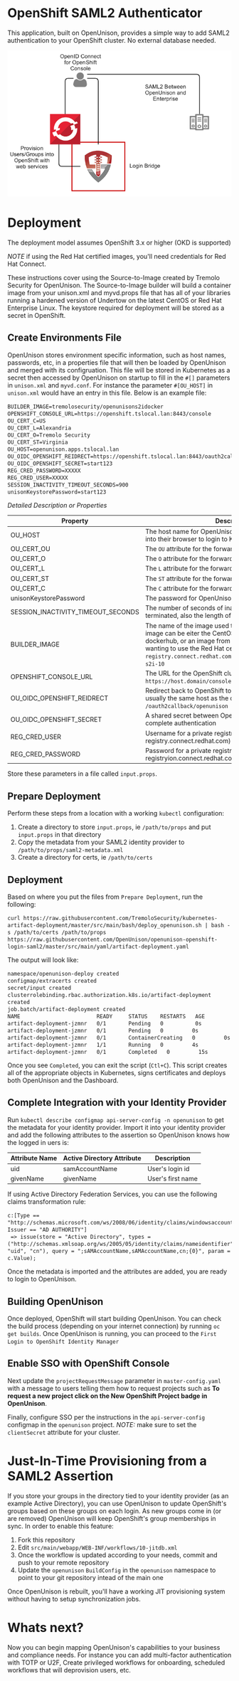 # OpenShift SAML2 Authenticator

This application, built on OpenUnison, provides a simple way to add SAML2 authentication to your OpenShift cluster.  No external database needed.

![OpenShift SAML2 Architecture](imgs/openunison_openshift_login_saml2.png)

# Deployment

The deployment model assumes OpenShift 3.x or higher (OKD is supported)

*NOTE* if using the Red Hat certified images, you'll need credentials for Red Hat Connect.

These instructions cover using the Source-to-Image created by Tremolo Security for OpenUnison.  The Source-to-Image builder will build a container image from your unison.xml and myvd.props file that has all of your libraries running a hardened version of Undertow on the latest CentOS or Red Hat Enterprise Linux.  The keystore required for deployment will be stored as a secret in OpenShift.


## Create Environments File

OpenUnison stores environment specific information, such as host names, passwords, etc, in a properties file that will then be loaded by OpenUnison and merged with its configruation.  This file will be stored in Kubernetes as a secret then accessed by OpenUnison on startup to fill in the `#[]` parameters in `unison.xml` and `myvd.conf`.  For instance the parameter `#[OU_HOST]` in `unison.xml` would have an entry in this file.  Below is an example file:

```properties
BUILDER_IMAGE=tremolosecurity/openunisons2idocker
OPENSHIFT_CONSOLE_URL=https://openshift.tslocal.lan:8443/console
OU_CERT_C=US
OU_CERT_L=Alexandria
OU_CERT_O=Tremolo Security
OU_CERT_ST=Virginia
OU_HOST=openunison.apps.tslocal.lan
OU_OIDC_OPENSHIFT_REIDRECT=https://openshift.tslocal.lan:8443/oauth2callback/openunison
OU_OIDC_OPENSHIFT_SECRET=start123
REG_CRED_PASSWORD=XXXXX
REG_CRED_USER=XXXXX
SESSION_INACTIVITY_TIMEOUT_SECONDS=900
unisonKeystorePassword=start123
```

*Detailed Description or Properties*

| Property | Description |
| -------- | ----------- |
| OU_HOST  | The host name for OpenUnison.  This is what user's will put into their browser to login to Kubernetes |
| OU_CERT_OU | The `OU` attribute for the forward facing certificate |
| OU_CERT_O | The `O` attribute for the forward facing certificate |
| OU_CERT_L | The `L` attribute for the forward facing certificate |
| OU_CERT_ST | The `ST` attribute for the forward facing certificate |
| OU_CERT_C | The `C` attribute for the forward facing certificate |
| unisonKeystorePassword | The password for OpenUnison's keystore |
| SESSION_INACTIVITY_TIMEOUT_SECONDS | The number of seconds of inactivity before the session is terminated, also the length of the refresh token's session |
| BUILDER_IMAGE | The name of the image used to build OpenUnison.  This image can be eiter the CentOS 7 based image on dockerhub, or an image from a privare respository.  If wanting to use the Red Hat certified image, use `registry.connect.redhat.com/tremolosecurity/openunison-s2i-10` |
| OPENSHIFT_CONSOLE_URL | The URL for the OpenShift cluster's console.  Usually `https://host.domain/console/` |
| OU_OIDC_OPENSHIFT_REIDRECT | Redirect back to OpenShift to finish the signin process, usually the same host as the console with the path `/oauth2callback/openunison` |
| OU_OIDC_OPENSHIFT_SECRET | A shared secret between OpenShift and OpenUnison to complete authentication |
| REG_CRED_USER | Username for a private registry (such as registry.connect.redhat.com) |
| REG_CRED_PASSWORD | Password for a private registry (such as registryion.connect.redhat.com) |

Store these parameters in a file called `input.props`.

## Prepare Deployment

Perform these steps from a location with a working `kubectl` configuration:

1. Create a directory to store `input.props`, ie `/path/to/props` and put `input.props` in that directory
2. Copy the metadata from your SAML2 identity provider to `/path/to/props/saml2-metadata.xml`
3. Create a directory for certs, ie `/path/to/certs`

## Deployment

Based on where you put the files from `Prepare Deployment`, run the following:

```
curl https://raw.githubusercontent.com/TremoloSecurity/kubernetes-artifact-deployment/master/src/main/bash/deploy_openunison.sh | bash -s /path/to/certs /path/to/props https://raw.githubusercontent.com/OpenUnison/openunison-openshift-login-saml2/master/src/main/yaml/artifact-deployment.yaml
```

The output will look like:

```
namespace/openunison-deploy created
configmap/extracerts created
secret/input created
clusterrolebinding.rbac.authorization.k8s.io/artifact-deployment created
job.batch/artifact-deployment created
NAME                        READY     STATUS    RESTARTS   AGE
artifact-deployment-jzmnr   0/1       Pending   0          0s
artifact-deployment-jzmnr   0/1       Pending   0         0s
artifact-deployment-jzmnr   0/1       ContainerCreating   0         0s
artifact-deployment-jzmnr   1/1       Running   0         4s
artifact-deployment-jzmnr   0/1       Completed   0         15s
```

Once you see `Completed`, you can exit the script (`Ctl+C`).  This script creates all of the appropriate objects in Kubernetes, signs certificates and deploys both OpenUnison and the Dashboard.  

## Complete Integration with your Identity Provider

Run `kubectl describe configmap api-server-config -n openunison` to get the metadata for your identity provider.  Import it into your identity provider and add the following attributes to the assertion so OpenUnison knows how the logged in uers is:

| Attribute Name | Active Directory Attribute | Description |
| -------------- | -------------------------- | ----------- |
| uid            | samAccountName             | User's login id |
| givenName      | givenName                  | User's first name |

If using Active Directory Federation Services, you can use the following claims transformation rule:
```
c:[Type == "http://schemas.microsoft.com/ws/2008/06/identity/claims/windowsaccountname", Issuer == "AD AUTHORITY"]
 => issue(store = "Active Directory", types = ("http://schemas.xmlsoap.org/ws/2005/05/identity/claims/nameidentifier", "uid", "cn"), query = ";sAMAccountName,sAMAccountName,cn;{0}", param = c.Value);
```

Once the metadata is imported and the attributes are added, you are ready to login to OpenUnison.


## Building OpenUnison

Once deployed, OpenShift will start building OpenUnison.  You can check the build process (depending on your internet connection) by running  `oc get builds`.  Once OpenUnison is running, you can proceed to the `First Login to OpenShift Identity Manager`

## Enable SSO with OpenShift Console
Next update the `projectRequestMessage` parameter in `master-config.yaml` with a message to users telling them how to request projects such as **To request a new project click on the New OpenShift Project badge in OpenUnison**.

Finally, configure SSO per the instructions in the `api-server-config` configmap in the `openunison` project.  *NOTE:* make sure to set the `clientSecret` attribute for your cluster.

# Just-In-Time Provisioning from a SAML2 Assertion

If you store your groups in the directory tied to your identity provider (as an example Active Directory), you can use OpenUnison to update OpenShift's groups based on these groups on each login.  As new groups come in (or are removed) OpenUnison will keep OpenShift's group memberships in sync.  In order to enable this feature:

1.  Fork this repository
2.  Edit `src/main/webapp/WEB-INF/workflows/10-jitdb.xml`
3.  Once the workflow is updated according to your needs, commit and push to your remote repository
4.  Update the `openunison` `BuildConfig` in the `openunison` namespace to point to your git repository intead of the main one

Once OpenUnison is rebuilt, you'll have a working JIT provisioning system without having to setup synchronization jobs.


# Whats next?
Now you can begin mapping OpenUnison's capabilities to your business and compliance needs.  For instance you can add multi-factor authentication with TOTP or U2F, Create privileged workflows for onboarding, scheduled workflows that will deprovision users, etc.
